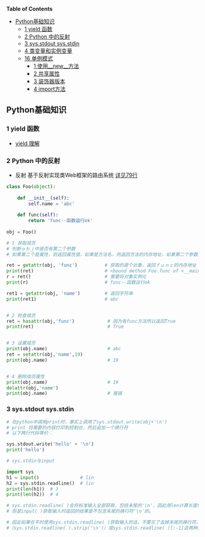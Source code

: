<!-- markdown-toc start - Don't edit this section. Run M-x markdown-toc-generate-toc again -->
**Table of Contents**


   * [Python基础知识](#python基础知识)
      * [1 yield 函数](#1-yield-函数)
      * [2 Python 中的反射](#2-python-中的反射)
      * [3 sys.stdout sys.stdin](#3-sys.stdout-sys.stdin)
      * [4 类变量和实例变量](#4-类变量和实例变量)
      * [16 单例模式](#16-单例模式)
         * [1 使用__new__方法](#1-使用__new__方法)
         * [2 共享属性](#2-共享属性)
         * [3 装饰器版本](#3-装饰器版本)
         * [4 import方法](#4-import方法)


## Python基础知识

### 1 yield 函数

- [  yield 理解 ](https://blog.csdn.net/Ren_ger/article/details/81088903)

### 2 Python 中的反射

- 反射  基于反射实现类Web框架的路由系统 [详见79行](https://github.com/awesometime/CMDB/blob/master/assets/asset_handler.py)
 

```python
class Foo(object):
 
    def __init__(self):
        self.name = 'abc'
 
    def func(self):
        return 'func--函数运行ok'
 
obj = Foo()

# 1 获取成员
# 判断ｏｂｊ中是否有第二个参数
# 如果第二个是属性，则返回属性值，如果是方法名，则返回方法的内存地址，如果第二个参数没有在对象中找到，程序报错

ret = getattr(obj, 'func')          # 获取的是个对象，返回ｆｕｎｃ的内存地址
print(ret)                          # <bound method Foo.func of <__main__.Foo object at 0x000002D08D42E7B8>>
r = ret()                           # 需要将对象实例化
print(r)                            # func--函数运行ok

ret1 = getattr(obj, 'name')         # 返回字符串
print(ret1)                         # abc


# 2 检查成员
ret = hasattr(obj,'func')            # 因为有func方法所以返回True
print(ret)                           # True


# 3 设置成员
print(obj.name)                      # abc
ret = setattr(obj,'name',19)
print(obj.name)                      # 19


# 4 删除成员属性
print(obj.name)                      # 19
delattr(obj,'name')
print(obj.name)                      # 报错

```
### 3 sys.stdout sys.stdin

```python
# 在python中调用print时，事实上调用了sys.stdout.write(obj+'\n')
# print 将需要的内容打印到控制台，然后追加一个换行符
# 以下两行代码等价：

sys.stdout.write('hello' + '\n')
print('hello')

# sys.stdin与input

import sys
h1 = input()               # lin
h2 = sys.stdin.readline()  # lin
print(len(h1))  # 3
print(len(h2))  # 4

# sys.stdin.readline( )会将标准输入全部获取，包括末尾的'\n'，因此用len计算长度时是把换行符'\n'算进去了的，
# 但是input( )获取输入时返回的结果是不包含末尾的换行符'\n'的。

# 因此如果在平时使用sys.stdin.readline( )获取输入的话，不要忘了去掉末尾的换行符，可以用strip( )函数
#（sys.stdin.readline( ).strip('\n')）或sys.stdin.readline( )[:-1]这两种方法去掉换行。

```
